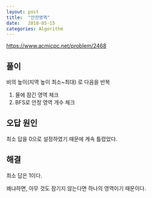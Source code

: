 ```yaml
---
layout: post
title:  "안전영역"
date:   2018-05-15
categories: Algorithm
---
```


<https://www.acmicpc.net/problem/2468>

## 풀이

비의 높이(지역 높이 최소~최대) 로 다음을 반복

1. 물에 잠긴 영역 체크
2. BFS로 안정 영역 개수 체크

##  오답 원인

최소 답을 0으로 설정하였기 때문에 계속 틀렸었다.

## 해결

최소 답은 1이다. 

왜냐하면, 아무 것도 잠기지 않는다면 하나의 영역이기 때문이다.
